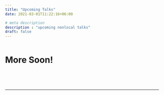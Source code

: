 ```yaml
---
title: "Upcoming Talks"
date: 2021-03-01T11:22:16+06:00

# meta description
description : "upcoming nonlocal talks"
draft: false
---
```



<h1 style="display:inline-block;">More Soon!</h1> &nbsp;&nbsp;&nbsp;

<br><br><hr>
